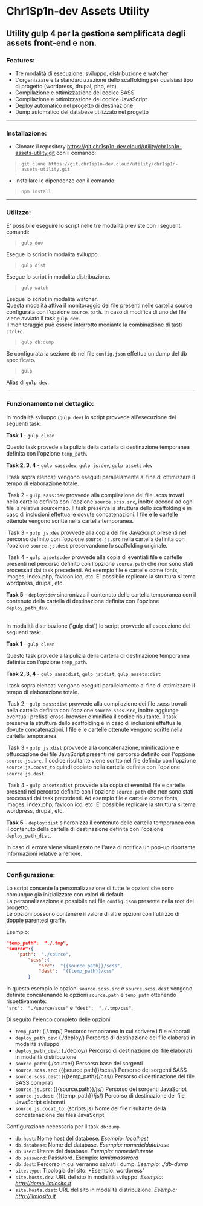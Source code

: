 
# Chr1Sp1n-dev Assets Utility

## Utility gulp 4 per la gestione semplificata degli assets front-end e non.
### Features:
-	Tre modalità di esecuzione: sviluppo, distribuzione e watcher
-	L'organizzare e la standardizzazione dello scaffolding per qualsiasi tipo di progetto (wordpress, drupal, php, etc)
-	Compilazione e ottimizzazione del codice SASS
-	Compilazione e ottimizzazione del codice JavaScript
-	Deploy automatico nel progetto di destinazione
-	Dump automatico del databese utilizzato nel progetto

---

### **Installazione:**
-	Clonare il repository https://git.chr1sp1n-dev.cloud/utility/chr1sp1n-assets-utility.git con il comando:
> `git clone https://git.chr1sp1n-dev.cloud/utility/chr1sp1n-assets-utility.git`

-	Installare le dipendenze con il comando:
> `npm install`

---

### **Utilizzo:**

E' possibile eseguire lo script nelle tre modalità previste con i seguenti comandi:

> `gulp dev`

Esegue lo script in modalita sviluppo.

> `gulp dist`

Esegue lo script in modalita distribuzione.

> `gulp watch`

Esegue lo script in modalita watcher.<br>
Questa modalità attiva il monitoraggio dei file presenti nelle cartella source configurata con l'opzione `source.path`. In caso di modifica di uno dei file viene avviato il task `gulp dev`.<br>
Il monitoraggio può essere interrotto mediante la combinazione di tasti `ctrl+c`.

> `gulp db:dump`

Se configurata la sezione `db` nel file `config.json` effettua un dump del db specificato.


> `gulp`

Alias di `gulp dev`.

---

### **Funzionamento nel dettaglio:**

In modalità sviluppo (`gulp dev`) lo script provvede all'esecuzione dei seguenti task:

**Task 1** - `gulp clean`

Questo task provede alla pulizia della cartella di destinazione temporanea definita con l'opzione `temp_path`.

**Task 2, 3, 4** - `gulp sass:dev`, `gulp js:dev`, `gulp assets:dev`

I task sopra elencati vengono eseguiti parallelamente al fine di ottimizzare il tempo di elaborazione totale.

&nbsp;Task 2 - `gulp sass:dev` provvede alla compilazione dei file .scss trovati nella cartella definita con l'opzione `source.scss.src`, inoltre accoda ad ogni file la relativa sourcemap. Il task preserva la struttura dello scaffolding e in caso di inclusioni effettua le dovute concatenazioni. I file e le cartelle ottenute vengono scritte nella cartella temporanea.

&nbsp;Task 3 - `gulp js:dev` provvede alla copia dei file JavaScript presenti nel percorso definito con l'opzione `source.js.src` nella cartella definita con l'opzione `source.js.dest` preservandone lo scaffolding originale.

&nbsp;Task 4 - `gulp assets:dev` provvede alla copia di eventiali file e cartelle presenti nel percorso definito con l'opzione `source.path` che non sono stati processati dai task precedenti. Ad esempio file e cartelle come fonts, images, index.php, favicon.ico, etc. E' possibile replicare la struttura si tema wordpress, drupal, etc.

**Task 5** - `deploy:dev` sincronizza il contenuto delle cartella temporanea con il contenuto della cartella di destinazione definita con l'opzione `deploy_path_dev`.
 
<br>
In modalità distribuzione (`gulp dist`) lo script provvede all'esecuzione dei seguenti task:

**Task 1** - `gulp clean`

Questo task provede alla pulizia della cartella di destinazione temporanea definita con l'opzione `temp_path`.

**Task 2, 3, 4** - `gulp sass:dist`, `gulp js:dist`, `gulp assets:dist`

I task sopra elencati vengono eseguiti parallelamente al fine di ottimizzare il tempo di elaborazione totale.

&nbsp;Task 2 - `gulp sass:dist` provvede alla compilazione dei file .scss trovati nella cartella definita con l'opzione `source.scss.src`, inoltre aggiunge eventuali prefissi cross-browser e minifica il codice risultante. Il task preserva la struttura dello scaffolding e in caso di inclusioni effettua le dovute concatenazioni. I file e le cartelle ottenute vengono scritte nella cartella temporanea.

&nbsp;Task 3 - `gulp js:dist` provvede alla concatenazione, minificazione e offuscazione dei file JavaScript presenti nel percorso definito con l'opzione `source.js.src`. Il codice risultante viene scritto nel file definito con l'opzione `source.js.cocat_to` quindi copiato nella cartella definita con l'opzione `source.js.dest`.

&nbsp;Task 4 - `gulp assets:dist` provvede alla copia di eventiali file e cartelle presenti nel percorso definito con l'opzione `source.path` che non sono stati processati dai task precedenti. Ad esempio file e cartelle come fonts, images, index.php, favicon.ico, etc. E' possibile replicare la struttura si tema wordpress, drupal, etc.

**Task 5** - `deploy:dist` sincronizza il contenuto delle cartella temporanea con il contenuto della cartella di destinazione definita con l'opzione `deploy_path_dist`.

In caso di errore viene visualizzato nell'area di notifica un pop-up riportante informazioni relative all'errore.

---

### **Configurazione:**

Lo script consente la personalizzazione di tutte le opzioni che sono comunque già inizializzate con valori di default.<br>
La personalizzazione è possibile nel file `config.json` presente nella root del progetto.<br>
Le opzioni possono contenere il valore di altre opzioni con l'utilizzo di doppie parentesi graffe.

Esempio:
```json
"temp_path":  "./.tmp",
"source":{		
    "path":  "./source",
        "scss":{
            "src":  "{{source.path}}/scss",
            "dest":  "{{temp_path}}/css"
        }
```
In questo esempio le opzioni `source.scss.src` e `source.scss.dest` vengono definite concatenando le opzioni `source.path` e `temp_path` ottenendo rispettivamente:<br>
`"src":  "./source/scss"` e `"dest":  "./.tmp/css"`.

Di seguito l'elenco completo delle opzioni:

-	`temp_path`: (./.tmp/) Percorso temporaneo in cui scrivere i file elaborati
-	`deploy_path_dev`: (./deploy/) Percorso di destinazione dei file elaborati in modalità sviluppo
-	`deploy_path_dist`: (./deploy/) Percorso di destinazione dei file elaborati in modalità distribuzione 
-	`source.path`: (./source/) Persorso base dei sorgenti 
-	`source.scss.src`: ({{source.path}}/scss/) Persorso dei sorgenti SASS
-	`source.scss.dest`: ({{temp_path}}/css/) Persorso di destinazione dei file SASS compilati
-	`source.js.src`: ({{source.path}}/js/) Persorso dei sorgenti JavaScript
-	`source.js.dest`: ({{temp_path}}/js/) Percorso di destinazione dei file JavaScript elaborati
-	`source.js.cocat_to`: (scripts.js) Nome del file risultante della concatenazione dei files JavaScript

Configurazione necessaria per il task `db:dump`

-	`db.host`: Nome host del databese. *Esempio: localhost*
-	`db.database`: Nome del database. *Esempio: nomedeldatabase*
-	`db.user`:	Utente del database. *Esempio: nomedellutente*
-	`db.password`: Password. Esempio: *lamiapassword*
-	`db.dest`: Percorso in cui verranno salvati i dump. *Esempio: ./db-dump*
-	`site.type`: Tipologia del sito. *Esempio: wordpress"
-	`site.hosts.dev`: URL del sito in modalità sviluppo. *Esempio: http://demo.ilmiosito.it*
-	`site.hosts.dist`: URL del sito in modalità distribuzione. *Esempio: http://ilmiosito.it*

